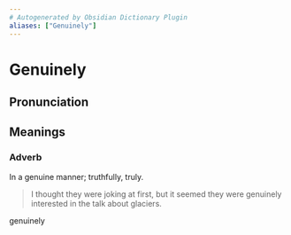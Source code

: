 ```yaml
---
# Autogenerated by Obsidian Dictionary Plugin
aliases: ["Genuinely"]
---
```


# Genuinely

## Pronunciation



## Meanings

### Adverb

In a genuine manner; truthfully, truly.

> I thought they were joking at first, but it seemed they were genuinely interested in the talk about glaciers.




genuinely